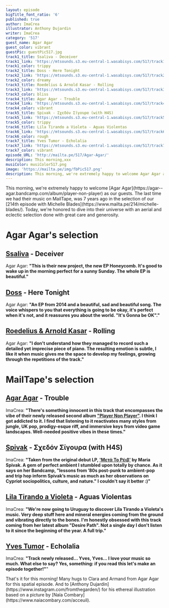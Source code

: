 ```yaml
---
layout: episode
bigTitle_font_ratio: '6'
published: true
author: ImaCrea
illustrator: Anthony Dujardin
writer: ImaCrea
category: '517'
guest_name: Agar Agar
guest_color: vibrant
guestPic: guestPic517.jpg
track1_title: Ssaliva - Deceiver
track1_link: 'https://mtsounds.s3.eu-central-1.wasabisys.com/517/track1.mp3'
track1_color: trippy
track2_title: Doss - Here Tonight
track2_link: 'https://mtsounds.s3.eu-central-1.wasabisys.com/517/track2.mp3'
track2_color: dreamy
track3_title: Roedelius & Arnold Kasar - Rolling
track3_link: 'https://mtsounds.s3.eu-central-1.wasabisys.com/517/track3.mp3'
track3_color: bliss
track4_title: Agar Agar - Trouble
track4_link: 'https://mtsounds.s3.eu-central-1.wasabisys.com/517/track4.mp3'
track4_color: vibrant
track5_title: Spivak - Σχεδόν Σίγουρα (with H4S)
track5_link: 'https://mtsounds.s3.eu-central-1.wasabisys.com/517/track5.mp3'
track5_color: trippy
track6_title: Lila Tirando a Violeta - Aguas Violentas
track6_link: 'https://mtsounds.s3.eu-central-1.wasabisys.com/517/track6.mp3'
track6_color: rough
track7_title: Yves Tumor - Echolalia
track7_link: 'https://mtsounds.s3.eu-central-1.wasabisys.com/517/track7.mp3'
track7_color: vibrant
episode_URL: 'http://mailta.pe/517/Agar-Agar/'
description: This morning,xxx
musiColor: musiColor517.png
image: 'https://mailta.pe/img/fbPic517.png'
description: This morning, we're extremely happy to welcome Agar Agar as our guests. The last time we had their music on MailTape, was 7 years ago in the selection of our 214th episode with Michelle Blades. Today, we're honored to dive into their universe with an aerial and eclectic selection done with great care and generosity.
---
```

<p id="introduction">This morning, we're extremely happy to welcome [Agar Agar](https://agar--agar.bandcamp.com/album/player-non-player) as our guests. The last time we had their music on MailTape, was 7 years ago in the selection of our [214th episode with Michelle Blades](https://www.mailta.pe/214/michelle-blades/). Today, we're honored to dive into their universe with an aerial and eclectic selection done with great care and generosity.
</p>

# Agar Agar's selection

## [Ssaliva](https://ssaliva.bandcamp.com) - Deceiver
Agar Agar: **"**This is their new project, the new EP Honeycomb. It's good to wake up in the morning perfect for a sunny Sunday. The whole EP is beautiful.**"**

## [Doss](https://doss.bandcamp.com) - Here Tonight
Agar Agar: **"**An EP from 2014 and a beautiful, sad and beautiful song. The voice whispers to you that everything is going to be okay, it's perfect when it's not, and it reassures you about the world. "It's Gonna be OK".**"**

## [Roedelius & Arnold Kasar](https://www.discogs.com/release/10477403-Hans-Joachim-Roedelius-Arnold-Kasar-Einfluss) - Rolling
Agar Agar: **"**I don't understand how they managed to record such a detailed yet imprecise piece of piano.
The resulting emotion is subtle, I like it when music gives me the space to develop my feelings, growing through the repetitions of the track.**"**

 
# MailTape's selection

## [Agar Agar](https://agar--agar.bandcamp.com/album/player-non-player) - Trouble
ImaCrea: **"**There's something innocent in this track that encompasses the vibe of their newly released second album ["Player Non Player"](https://agar--agar.bandcamp.com/album/player-non-player). I think I got addicted to it. I find that listening to it reactivates many styles from jungle, UK pop, prodigy-esque riff, and immersive keys from video game landscapes. Well-needed positive vibes in these times.**"**

## [Spivak](https://spivak.bandcamp.com) - Σχεδόν Σίγουρα (with H4S)
ImaCrea: **"**Taken from the original debut LP, ['Μετά Το Ρέιβ'](https://spivak.bandcamp.com/album/-) by Maria Spivak. A gem of perfect ambient I stumbled upon totally by chance. As it says on her Bandcamp, "lessons from ’80s post-punk to ambient-pop and trip hop inform Spivak’s music as much as her observations on Cypriot sociopolitics, culture, and nature." I couldn't say it better :)**"**

## [Lila Tirando a Violeta](https://lilatirandoavioleta.bandcamp.com) - Aguas Violentas
ImaCrea: **"**We're now going to Uruguay to discover Lila Tirando a Violeta's music. Very deep stuff here and mineral energies coming from the ground and vibrating directly to the bones. I'm honestly obsessed with this track coming from her latest album "Desire Path". Not a single day I don't listen to it since the beginning of the year. A full trip.**"**

## [Yves Tumor](https://yves-tumor.bandcamp.com) - Echolalia
ImaCrea: **"**Track newly released... Yves, Yves... I love your music so much. What else to say? Yes, something: if you read this let's make an episode together!**"**"

<p id="outroduction">That's it for this morning! Many hugs to Clara and Armand from Agar Agar for this spatial episode. And to [Anthony Dujardin](https://www.instagram.com/fromthegarden/) for his ethereal illustration based on a picture by [Naïa Combary](https://www.naiacombary.com/acceuil).</p>
